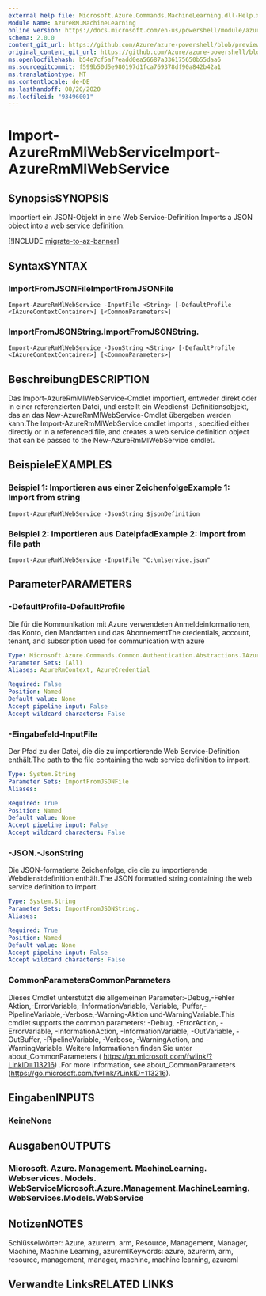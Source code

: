 ```yaml
---
external help file: Microsoft.Azure.Commands.MachineLearning.dll-Help.xml
Module Name: AzureRM.MachineLearning
online version: https://docs.microsoft.com/en-us/powershell/module/azurerm.machinelearning/import-azurermmlwebservice
schema: 2.0.0
content_git_url: https://github.com/Azure/azure-powershell/blob/preview/src/ResourceManager/MachineLearning/Commands.MachineLearning/help/Import-AzureRmMlWebService.md
original_content_git_url: https://github.com/Azure/azure-powershell/blob/preview/src/ResourceManager/MachineLearning/Commands.MachineLearning/help/Import-AzureRmMlWebService.md
ms.openlocfilehash: b54e7cf5af7eadd0ea56687a336175650b55daa6
ms.sourcegitcommit: f599b50d5e980197d1fca769378df90a842b42a1
ms.translationtype: MT
ms.contentlocale: de-DE
ms.lasthandoff: 08/20/2020
ms.locfileid: "93496001"
---
```

# <span data-ttu-id="0d41a-101">Import-AzureRmMlWebService</span><span class="sxs-lookup"><span data-stu-id="0d41a-101">Import-AzureRmMlWebService</span></span>

## <span data-ttu-id="0d41a-102">Synopsis</span><span class="sxs-lookup"><span data-stu-id="0d41a-102">SYNOPSIS</span></span>
<span data-ttu-id="0d41a-103">Importiert ein JSON-Objekt in eine Web Service-Definition.</span><span class="sxs-lookup"><span data-stu-id="0d41a-103">Imports a JSON object into a web service definition.</span></span>

[!INCLUDE [migrate-to-az-banner](../../includes/migrate-to-az-banner.md)]

## <span data-ttu-id="0d41a-104">Syntax</span><span class="sxs-lookup"><span data-stu-id="0d41a-104">SYNTAX</span></span>

### <span data-ttu-id="0d41a-105">ImportFromJSONFile</span><span class="sxs-lookup"><span data-stu-id="0d41a-105">ImportFromJSONFile</span></span>
```
Import-AzureRmMlWebService -InputFile <String> [-DefaultProfile <IAzureContextContainer>] [<CommonParameters>]
```

### <span data-ttu-id="0d41a-106">ImportFromJSONString.</span><span class="sxs-lookup"><span data-stu-id="0d41a-106">ImportFromJSONString.</span></span>
```
Import-AzureRmMlWebService -JsonString <String> [-DefaultProfile <IAzureContextContainer>] [<CommonParameters>]
```

## <span data-ttu-id="0d41a-107">Beschreibung</span><span class="sxs-lookup"><span data-stu-id="0d41a-107">DESCRIPTION</span></span>
<span data-ttu-id="0d41a-108">Das Import-AzureRmMlWebService-Cmdlet importiert, entweder direkt oder in einer referenzierten Datei, und erstellt ein Webdienst-Definitionsobjekt, das an das New-AzureRmMlWebService-Cmdlet übergeben werden kann.</span><span class="sxs-lookup"><span data-stu-id="0d41a-108">The Import-AzureRmMlWebService cmdlet imports , specified either directly or in a referenced file, and creates a web service definition object that can be passed to the New-AzureRmMlWebService cmdlet.</span></span>

## <span data-ttu-id="0d41a-109">Beispiele</span><span class="sxs-lookup"><span data-stu-id="0d41a-109">EXAMPLES</span></span>

### <span data-ttu-id="0d41a-110">Beispiel 1: Importieren aus einer Zeichenfolge</span><span class="sxs-lookup"><span data-stu-id="0d41a-110">Example 1: Import from string</span></span>
```
Import-AzureRmMlWebService -JsonString $jsonDefinition
```

### <span data-ttu-id="0d41a-111">Beispiel 2: Importieren aus Dateipfad</span><span class="sxs-lookup"><span data-stu-id="0d41a-111">Example 2: Import from file path</span></span>
```
Import-AzureRmMlWebService -InputFile "C:\mlservice.json"
```

## <span data-ttu-id="0d41a-112">Parameter</span><span class="sxs-lookup"><span data-stu-id="0d41a-112">PARAMETERS</span></span>

### <span data-ttu-id="0d41a-113">-DefaultProfile</span><span class="sxs-lookup"><span data-stu-id="0d41a-113">-DefaultProfile</span></span>
<span data-ttu-id="0d41a-114">Die für die Kommunikation mit Azure verwendeten Anmeldeinformationen, das Konto, den Mandanten und das Abonnement</span><span class="sxs-lookup"><span data-stu-id="0d41a-114">The credentials, account, tenant, and subscription used for communication with azure</span></span>

```yaml
Type: Microsoft.Azure.Commands.Common.Authentication.Abstractions.IAzureContextContainer
Parameter Sets: (All)
Aliases: AzureRmContext, AzureCredential

Required: False
Position: Named
Default value: None
Accept pipeline input: False
Accept wildcard characters: False
```

### <span data-ttu-id="0d41a-115">-Eingabefeld</span><span class="sxs-lookup"><span data-stu-id="0d41a-115">-InputFile</span></span>
<span data-ttu-id="0d41a-116">Der Pfad zu der Datei, die die zu importierende Web Service-Definition enthält.</span><span class="sxs-lookup"><span data-stu-id="0d41a-116">The path to the file containing the web service definition to import.</span></span>

```yaml
Type: System.String
Parameter Sets: ImportFromJSONFile
Aliases:

Required: True
Position: Named
Default value: None
Accept pipeline input: False
Accept wildcard characters: False
```

### <span data-ttu-id="0d41a-117">-JSON.</span><span class="sxs-lookup"><span data-stu-id="0d41a-117">-JsonString</span></span>
<span data-ttu-id="0d41a-118">Die JSON-formatierte Zeichenfolge, die die zu importierende Webdienstdefinition enthält.</span><span class="sxs-lookup"><span data-stu-id="0d41a-118">The JSON formatted string containing the web service definition to import.</span></span>

```yaml
Type: System.String
Parameter Sets: ImportFromJSONString.
Aliases:

Required: True
Position: Named
Default value: None
Accept pipeline input: False
Accept wildcard characters: False
```

### <span data-ttu-id="0d41a-119">CommonParameters</span><span class="sxs-lookup"><span data-stu-id="0d41a-119">CommonParameters</span></span>
<span data-ttu-id="0d41a-120">Dieses Cmdlet unterstützt die allgemeinen Parameter:-Debug,-Fehler Aktion,-ErrorVariable,-InformationVariable,-Variable,-Puffer,-PipelineVariable,-Verbose,-Warning-Aktion und-WarningVariable.</span><span class="sxs-lookup"><span data-stu-id="0d41a-120">This cmdlet supports the common parameters: -Debug, -ErrorAction, -ErrorVariable, -InformationAction, -InformationVariable, -OutVariable, -OutBuffer, -PipelineVariable, -Verbose, -WarningAction, and -WarningVariable.</span></span> <span data-ttu-id="0d41a-121">Weitere Informationen finden Sie unter about_CommonParameters ( https://go.microsoft.com/fwlink/?LinkID=113216) .</span><span class="sxs-lookup"><span data-stu-id="0d41a-121">For more information, see about_CommonParameters (https://go.microsoft.com/fwlink/?LinkID=113216).</span></span>

## <span data-ttu-id="0d41a-122">Eingaben</span><span class="sxs-lookup"><span data-stu-id="0d41a-122">INPUTS</span></span>

### <span data-ttu-id="0d41a-123">Keine</span><span class="sxs-lookup"><span data-stu-id="0d41a-123">None</span></span>

## <span data-ttu-id="0d41a-124">Ausgaben</span><span class="sxs-lookup"><span data-stu-id="0d41a-124">OUTPUTS</span></span>

### <span data-ttu-id="0d41a-125">Microsoft. Azure. Management. MachineLearning. Webservices. Models. WebService</span><span class="sxs-lookup"><span data-stu-id="0d41a-125">Microsoft.Azure.Management.MachineLearning.WebServices.Models.WebService</span></span>

## <span data-ttu-id="0d41a-126">Notizen</span><span class="sxs-lookup"><span data-stu-id="0d41a-126">NOTES</span></span>
<span data-ttu-id="0d41a-127">Schlüsselwörter: Azure, azurerm, arm, Resource, Management, Manager, Machine, Machine Learning, azureml</span><span class="sxs-lookup"><span data-stu-id="0d41a-127">Keywords: azure, azurerm, arm, resource, management, manager, machine, machine learning, azureml</span></span>

## <span data-ttu-id="0d41a-128">Verwandte Links</span><span class="sxs-lookup"><span data-stu-id="0d41a-128">RELATED LINKS</span></span>
